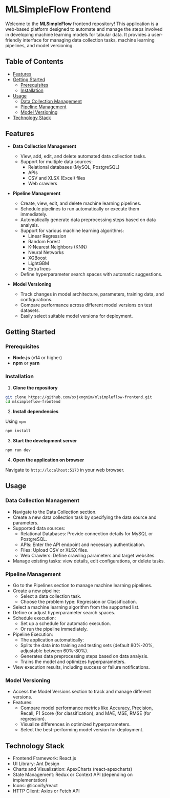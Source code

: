 # MLSimpleFlow Frontend

Welcome to the **MLSimpleFlow** frontend repository! This application is a web-based platform designed to automate and manage the steps involved in developing machine learning models for tabular data. It provides a user-friendly interface for managing data collection tasks, machine learning pipelines, and model versioning.

## Table of Contents

- [Features](#features)
- [Getting Started](#getting-started)
  - [Prerequisites](#prerequisites)
  - [Installation](#installation)
- [Usage](#usage)
  - [Data Collection Management](#data-collection-management)
  - [Pipeline Management](#pipeline-management)
  - [Model Versioning](#model-versioning)
- [Technology Stack](#technology-stack)

## Features

- **Data Collection Management**
  - View, add, edit, and delete automated data collection tasks.
  - Support for multiple data sources:
    - Relational databases (MySQL, PostgreSQL)
    - APIs
    - CSV and XLSX (Excel) files
    - Web crawlers

- **Pipeline Management**
  - Create, view, edit, and delete machine learning pipelines.
  - Schedule pipelines to run automatically or execute them immediately.
  - Automatically generate data preprocessing steps based on data analysis.
  - Support for various machine learning algorithms:
    - Linear Regression
    - Random Forest
    - K-Nearest Neighbors (KNN)
    - Neural Networks
    - XGBoost
    - LightGBM
    - ExtraTrees
  - Define hyperparameter search spaces with automatic suggestions.

- **Model Versioning**
  - Track changes in model architecture, parameters, training data, and configurations.
  - Compare performance across different model versions on test datasets.
  - Easily select suitable model versions for deployment.

## Getting Started

### Prerequisites

- **Node.js** (v14 or higher)
- **npm** or **yarn**

### Installation

1. **Clone the repository**

 ```bash
git clone https://github.com/sxjxngnim/mlsimpleflow-frontend.git
cd mlsimpleflow-frontend
```

2. **Install dependencies**

Using `npm`

```bash
npm install
```

3. **Start the development server**

```bash
npm run dev
```

4. **Open the application on browser**

Navigate to `http://localhost:5173` in your web browser.

## Usage

### Data Collection Management

- Navigate to the Data Collection section.
- Create a new data collection task by specifying the data source and parameters.
- Supported data sources:
  - Relational Databases: Provide connection details for MySQL or PostgreSQL.
  - APIs: Enter the API endpoint and necessary authentication.
  - Files: Upload CSV or XLSX files.
  - Web Crawlers: Define crawling parameters and target websites.
- Manage existing tasks: view details, edit configurations, or delete tasks.

### Pipeline Management

- Go to the Pipelines section to manage machine learning pipelines.
- Create a new pipeline:
  - Select a data collection task.
  - Choose the problem type: Regression or Classification.
- Select a machine learning algorithm from the supported list.
- Define or adjust hyperparameter search spaces.
- Schedule execution:
  - Set up a schedule for automatic execution.
  - Or run the pipeline immediately.
- Pipeline Execution:
  - The application automatically:
  - Splits the data into training and testing sets (default 80%-20%, adjustable between 60%-80%).
  - Generates data preprocessing steps based on data analysis.
  - Trains the model and optimizes hyperparameters.
- View execution results, including success or failure notifications.

### Model Versioning

- Access the Model Versions section to track and manage different versions.
- Features:
  - Compare model performance metrics like Accuracy, Precision, Recall, F1 Score (for classification), and MAE, MSE, RMSE (for regression).
  - Visualize differences in optimized hyperparameters.
  - Select the best-performing model version for deployment.

## Technology Stack

- Frontend Framework: React.js
- UI Library: Ant Design
- Charts and Visualization: ApexCharts (react-apexcharts)
- State Management: Redux or Context API (depending on implementation)
- Icons: @iconify/react
- HTTP Client: Axios or Fetch API






